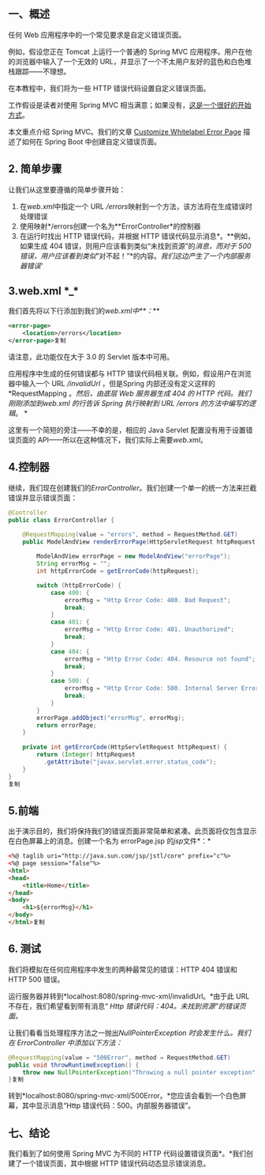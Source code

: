 ## **一、概述**

任何 Web 应用程序中的一个常见要求是自定义错误页面。

例如，假设您正在 Tomcat 上运行一个普通的 Spring MVC 应用程序。用户在他的浏览器中输入了一个无效的 URL，并显示了一个不太用户友好的蓝色和白色堆栈跟踪——不理想。

在本教程中，我们将为一些 HTTP 错误代码设置自定义错误页面。

工作假设是读者对使用 Spring MVC 相当满意；如果没有，[这是一个很好的开始方式](https://www.baeldung.com/spring-mvc-tutorial)。

本文重点介绍 Spring MVC。我们的文章 [Customize Whitelabel Error Page](https://www.baeldung.com/spring-boot-custom-error-page) 描述了如何在 Spring Boot 中创建自定义错误页面。

## **2. 简单步骤**

让我们从这里要遵循的简单步骤开始：

1.  在*web.xml*中指定一个 URL */errors*映射到一个方法，该方法将在生成错误时处理错误
2.  使用映射*/errors创建一个名为**ErrorController*的控制器
3.  在运行时找出 HTTP 错误代码，并根据 HTTP 错误代码显示消息*。**例如，如果生成 404 错误，则用户应该看到类似“未找到资源”的*消息，而对于 500 错误，用户应该看到类似*“对不起！”*的内容。*我们这边产生了一个内部服务器错误'*

## **3.web.xml \*_\***

我们首先将以下行添加到我们的*web.xml中**：***

```xml
<error-page>
    <location>/errors</location>
</error-page>复制
```

请注意，此功能仅在大于 3.0 的 Servlet 版本中可用。

应用程序中生成的任何错误都与 HTTP 错误代码相关联。例如，假设用户在浏览器中输入一个 URL */invalidUrl* ，但是Spring 内部还没有定义这样的*RequestMapping 。*然后，由底层 Web 服务器生成 404 的 HTTP 代码。*我们刚刚添加到web.xml 的*行告诉 Spring 执行映射到 URL /errors 的方法中编写的逻辑*。
*

这里有一个简短的旁注——不幸的是，相应的 Java Servlet 配置没有用于设置错误页面的 API——所以在这种情况下，我们实际上需要*web.xml*。

## **4.控制器**

继续，我们现在创建我们的*ErrorController*。我们创建一个单一的统一方法来拦截错误并显示错误页面：

```java
@Controller
public class ErrorController {

    @RequestMapping(value = "errors", method = RequestMethod.GET)
    public ModelAndView renderErrorPage(HttpServletRequest httpRequest) {
        
        ModelAndView errorPage = new ModelAndView("errorPage");
        String errorMsg = "";
        int httpErrorCode = getErrorCode(httpRequest);

        switch (httpErrorCode) {
            case 400: {
                errorMsg = "Http Error Code: 400. Bad Request";
                break;
            }
            case 401: {
                errorMsg = "Http Error Code: 401. Unauthorized";
                break;
            }
            case 404: {
                errorMsg = "Http Error Code: 404. Resource not found";
                break;
            }
            case 500: {
                errorMsg = "Http Error Code: 500. Internal Server Error";
                break;
            }
        }
        errorPage.addObject("errorMsg", errorMsg);
        return errorPage;
    }
    
    private int getErrorCode(HttpServletRequest httpRequest) {
        return (Integer) httpRequest
          .getAttribute("javax.servlet.error.status_code");
    }
}
复制
```

## **5.前端**

出于演示目的，我们将保持我们的错误页面非常简单和紧凑。此页面将仅包含显示在白色屏幕上的消息。创建一个名为 errorPage.jsp 的*jsp*文件*：*

```html
<%@ taglib uri="http://java.sun.com/jsp/jstl/core" prefix="c"%>
<%@ page session="false"%>
<html>
<head>
    <title>Home</title>
</head>
<body>
    <h1>${errorMsg}</h1>
</body>
</html>复制
```

## **6. 测试**

我们将模拟在任何应用程序中发生的两种最常见的错误：HTTP 404 错误和 HTTP 500 错误。

运行服务器并转到*localhost:8080/spring-mvc-xml/invalidUrl。*由于此 URL 不存在，我们希望看到带有消息“ *Http 错误代码：404。未找到资源”的错误页面。*

让我们看看当处理程序方法之一抛出*NullPointerException 时会发生什么。*我们在 ErrorController 中添加以下方法*：*

```java
@RequestMapping(value = "500Error", method = RequestMethod.GET)
public void throwRuntimeException() {
    throw new NullPointerException("Throwing a null pointer exception");
}复制
```

转到*localhost:8080/spring-mvc-xml/500Error。*您应该会看到一个白色屏幕，其中显示消息“Http 错误代码：500。内部服务器错误”。

## **七、结论**

我们看到了如何使用 Spring MVC 为不同的 HTTP 代码设置错误页面*。*我们创建了一个错误页面，其中根据 HTTP 错误代码动态显示错误消息。